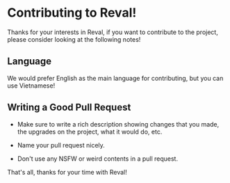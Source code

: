 Contributing to Reval!
======================

Thanks for your interests in Reval, if you want to contribute to the project, please consider looking at the following notes!

## Language
We would prefer English as the main language for contributing, but you can use Vietnamese! 

## Writing a Good Pull Request

- Make sure to write a rich description showing changes that you made, the upgrades on the project, what it would do, etc.

- Name your pull request nicely.

- Don't use any NSFW or weird contents in a pull request.


That's all, thanks for your time with Reval!
